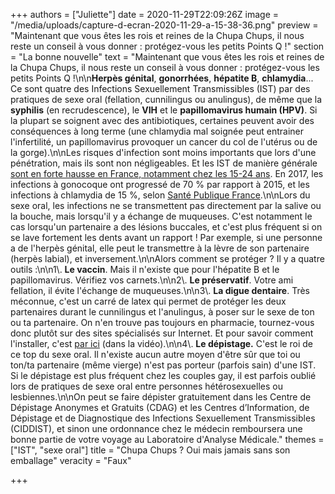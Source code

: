 +++
authors = ["Juliette"]
date = 2020-11-29T22:09:26Z
image = "/media/uploads/capture-d-ecran-2020-11-29-a-15-38-36.png"
preview = "Maintenant que vous êtes les rois et reines de la Chupa Chups, il nous reste un conseil à vous donner : protégez-vous les petits Points Q !"
section = "La bonne nouvelle"
text = "Maintenant que vous êtes les rois et reines de la Chupa Chups, il nous reste un conseil à vous donner : protégez-vous les petits Points Q !\n\n**Herpès génital**, **gonorrhées**, **hépatite B**, **chlamydia**... Ce sont quatre des Infections Sexuellement Transmissibles (IST) par des pratiques de sexe oral (fellation, cunnilingus ou anulingus), de même que la **syphilis** (en recrudescence), le **VIH** et le **papillomavirus humain (HPV)**. Si la plupart se soignent avec des antibiotiques, certaines peuvent avoir des conséquences à long terme (une chlamydia mal soignée peut entrainer l'infertilité, un papillomavirus provoquer un cancer du col de l'utérus ou de la gorge).\n\nLes risques d'infection sont moins importants que lors d'une pénétration, mais ils sont non négligeables. Et les IST de manière générale [sont en forte hausse en France, notamment chez les 15-24 ans](https://www.lemonde.fr/medecine/article/2018/07/18/tres-forte-hausse-des-infections-sexuellement-transmissibles-en-france_5333342_1650718.html). En 2017, les infections à gonocoque ont progressé de 70 % par rapport à 2015, et les infections à chlamydia de 15 %, selon [Santé Publique France](https://www.santepubliquefrance.fr/determinants-de-sante/sante-sexuelle/donnees/epidemiologie-des-infections-sexuellement-transmissibles).\n\nLors du sexe oral, les infections ne se transmettent pas directement par la salive ou la bouche, mais lorsqu'il y a échange de muqueuses. C'est notamment le cas lorsqu'un partenaire a des lésions buccales, et c'est plus fréquent si on se lave fortement les dents avant un rapport ! Par exemple, si une personne a de l'herpès génital, elle peut le transmettre à la lèvre de son partenaire (herpès labial), et inversement.\n\nAlors comment se protéger ? Il y a quatre outils :\n\n1\\. **Le vaccin**. Mais il n'existe que pour l'hépatite B et le papillomavirus. Vérifiez vos carnets.\n\n2\\. **Le préservatif**. Votre ami fellation, il évite l'échange de muqueuses.\n\n3\\. **La digue dentaire**. Très méconnue, c'est un carré de latex qui permet de protéger les deux partenaires durant le cunnilingus et l'anulingus, à poser sur le sexe de ton ou ta partenaire. On n'en trouve pas toujours en pharmacie, tournez-vous donc plutôt sur des sites spécialisés sur Internet. Et pour savoir comment l'installer, c'est [par ici](https://www.huffingtonpost.fr/entry/quand-on-pratique-le-sexe-oral-voici-comment-se-proteger-des-ist_fr_5cc2dd85e4b08846403cd06e) (dans la vidéo).\n\n4\\. **Le dépistage.** C'est le roi de ce top du sexe oral. Il n'existe aucun autre moyen d'être sûr que toi ou ton/ta partenaire (même vierge) n'est pas porteur (parfois sain) d'une IST. Si le dépistage est plus fréquent chez les couples gay, il est parfois oublié lors de pratiques de sexe oral entre personnes hétérosexuelles ou lesbiennes.\n\nOn peut se faire dépister gratuitement dans les Centre de Dépistage Anonymes et Gratuits (CDAG) et les Centres d’Information, de Dépistage et de Diagnostique des Infections Sexuellement Transmissibles (CIDDIST), et sinon une ordonnance chez le médecin remboursera une bonne partie de votre voyage au Laboratoire d'Analyse Médicale."
themes = ["IST", "sexe oral"]
title = "Chupa Chups ? Oui mais jamais sans son emballage"
veracity = "Faux"

+++
